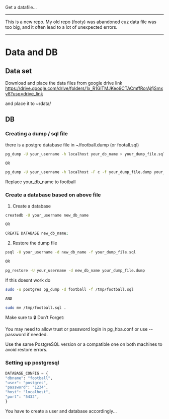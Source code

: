 Get a datafile...

---

This is a new repo. My old repo (footy) was abandoned cuz data file was too big, and it often lead to a lot of unexpected errors.

---

# Data and DB

## Data set

Download and place the data files from
google drive link
https://drive.google.com/drive/folders/1x_R1GlTMJKeo9CTACmffRorAjfjSmxy8?usp=drive_link

and place it to
~/data/

## DB

### Creating a dump / sql file

there is a postgre database file in ~/football.dump (or footall.sql)

```bash
pg_dump -U your_username -h localhost your_db_name > your_dump_file.sql

OR

pg_dump -U your_username -h localhost -F c -f your_dump_file.dump your_db_name
```

Replace your_db_name to football

### Create a database based on above file

1. Create a database

```bash
createdb -U your_username new_db_name

OR

CREATE DATABASE new_db_name;
```

2. Restore the dump file

```bash
psql -U your_username -d new_db_name -f your_dump_file.sql

OR

pg_restore -U your_username -d new_db_name your_dump_file.dump

```

If this doesnt work do

```bash
sudo -u postgres pg_dump -d football -f /tmp/football.sql

AND

sudo mv /tmp/football.sql .

```

Make sure to
🔒 Don’t Forget:

You may need to allow trust or password login in pg_hba.conf or use --password if needed.

Use the same PostgreSQL version or a compatible one on both machines to avoid restore errors.

### Setting up postgresql

```python
DATABASE_CONFIG = {
"dbname": "football",
"user": "postgres",
"password": "1234",
"host": "localhost",
"port": "5432",
}
```

You have to create a user and database accordingly...
